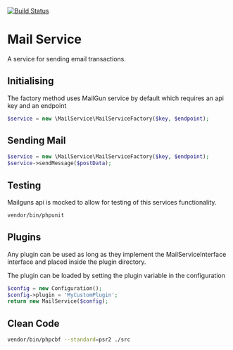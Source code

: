 [![Build Status](https://travis-ci.org/roundpartner/mail-service.svg?branch=master)](https://travis-ci.org/roundpartner/mail-service)
# Mail Service
A service for sending email transactions.
## Initialising
The factory method uses MailGun service by default which requires an api key and an endpoint
```php
$service = new \MailService\MailServiceFactory($key, $endpoint);
```
## Sending Mail
```php
$service = new \MailService\MailServiceFactory($key, $endpoint);
$service->sendMessage($postData);
```
## Testing
Mailguns api is mocked to allow for testing of this services functionality.
```bash
vendor/bin/phpunit
```
## Plugins
Any plugin can be used as long as they implement the MailServiceInterface interface and placed inside the plugin directory.

The plugin can be loaded by setting the plugin variable in the configuration
```php
$config = new Configuration();
$config->plugin = 'MyCustomPlugin';
return new MailService($config);
```
## Clean Code
```bash
vendor/bin/phpcbf --standard=psr2 ./src
```
